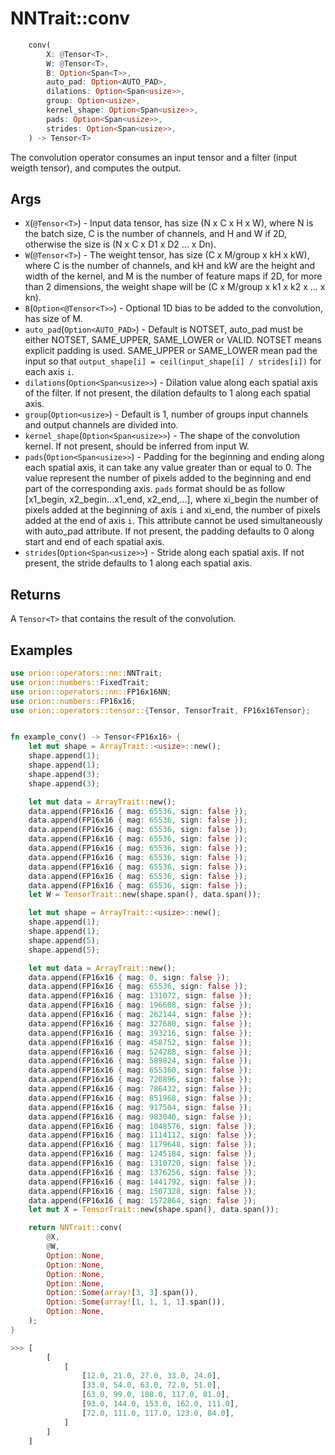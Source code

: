 
# NNTrait::conv

```rust
    conv(
        X: @Tensor<T>,
        W: @Tensor<T>,
        B: Option<Span<T>>,
        auto_pad: Option<AUTO_PAD>,
        dilations: Option<Span<usize>>,
        group: Option<usize>,
        kernel_shape: Option<Span<usize>>,
        pads: Option<Span<usize>>,
        strides: Option<Span<usize>>,
    ) -> Tensor<T>
```

The convolution operator consumes an input tensor and a filter (input weigth tensor), and computes the output.

## Args

* `X`(`@Tensor<T>`) - Input data tensor, has size (N x C x H x W), where N is the batch size, C is the number of channels, and H and W if 2D, otherwise the size is (N x C x D1 x D2 ... x Dn).
* `W`(`@Tensor<T>`) - The weight tensor, has size (C x M/group x kH x kW), where C is the number of channels, and kH and kW are the height and width of the kernel, and M is the number of feature maps if 2D, for more than 2 dimensions, the weight shape will be (C x M/group x k1 x k2 x ... x kn).
* `B`(`Option<@Tensor<T>>`) - Optional 1D bias to be added to the convolution, has size of M.
* `auto_pad`(`Option<AUTO_PAD>`) - Default is NOTSET, auto_pad must be either NOTSET, SAME_UPPER, SAME_LOWER or VALID. NOTSET means explicit padding is used. SAME_UPPER or SAME_LOWER mean pad the input so that `output_shape[i] = ceil(input_shape[i] / strides[i])` for each axis `i`.
* `dilations`(`Option<Span<usize>>`) - Dilation value along each spatial axis of the filter. If not present, the dilation defaults to 1 along each spatial axis.
* `group`(`Option<usize>`) - Default is 1, number of groups input channels and output channels are divided into.
* `kernel_shape`(`Option<Span<usize>>`) - The shape of the convolution kernel. If not present, should be inferred from input W.
* `pads`(`Option<Span<usize>>`) - Padding for the beginning and ending along each spatial axis, it can take any value greater than or equal to 0. The value represent the number of pixels added to the beginning and end part of the corresponding axis. `pads` format should be as follow [x1_begin, x2_begin...x1_end, x2_end,...], where xi_begin the number of pixels added at the beginning of axis `i` and xi_end, the number of pixels added at the end of axis `i`. This attribute cannot be used simultaneously with auto_pad attribute. If not present, the padding defaults to 0 along start and end of each spatial axis.
* `strides`(`Option<Span<usize>>`) - Stride along each spatial axis. If not present, the stride defaults to 1 along each spatial axis.

## Returns

A `Tensor<T>` that contains the result of the convolution.

## Examples
    
```rust
use orion::operators::nn::NNTrait;
use orion::numbers::FixedTrait;
use orion::operators::nn::FP16x16NN;
use orion::numbers::FP16x16;
use orion::operators::tensor::{Tensor, TensorTrait, FP16x16Tensor};


fn example_conv() -> Tensor<FP16x16> {
    let mut shape = ArrayTrait::<usize>::new();
    shape.append(1);
    shape.append(1);
    shape.append(3);
    shape.append(3);

    let mut data = ArrayTrait::new();
    data.append(FP16x16 { mag: 65536, sign: false });
    data.append(FP16x16 { mag: 65536, sign: false });
    data.append(FP16x16 { mag: 65536, sign: false });
    data.append(FP16x16 { mag: 65536, sign: false });
    data.append(FP16x16 { mag: 65536, sign: false });
    data.append(FP16x16 { mag: 65536, sign: false });
    data.append(FP16x16 { mag: 65536, sign: false });
    data.append(FP16x16 { mag: 65536, sign: false });
    data.append(FP16x16 { mag: 65536, sign: false });
    let W = TensorTrait::new(shape.span(), data.span());

    let mut shape = ArrayTrait::<usize>::new();
    shape.append(1);
    shape.append(1);
    shape.append(5);
    shape.append(5);

    let mut data = ArrayTrait::new();
    data.append(FP16x16 { mag: 0, sign: false });
    data.append(FP16x16 { mag: 65536, sign: false });
    data.append(FP16x16 { mag: 131072, sign: false });
    data.append(FP16x16 { mag: 196608, sign: false });
    data.append(FP16x16 { mag: 262144, sign: false });
    data.append(FP16x16 { mag: 327680, sign: false });
    data.append(FP16x16 { mag: 393216, sign: false });
    data.append(FP16x16 { mag: 458752, sign: false });
    data.append(FP16x16 { mag: 524288, sign: false });
    data.append(FP16x16 { mag: 589824, sign: false });
    data.append(FP16x16 { mag: 655360, sign: false });
    data.append(FP16x16 { mag: 720896, sign: false });
    data.append(FP16x16 { mag: 786432, sign: false });
    data.append(FP16x16 { mag: 851968, sign: false });
    data.append(FP16x16 { mag: 917504, sign: false });
    data.append(FP16x16 { mag: 983040, sign: false });
    data.append(FP16x16 { mag: 1048576, sign: false });
    data.append(FP16x16 { mag: 1114112, sign: false });
    data.append(FP16x16 { mag: 1179648, sign: false });
    data.append(FP16x16 { mag: 1245184, sign: false });
    data.append(FP16x16 { mag: 1310720, sign: false });
    data.append(FP16x16 { mag: 1376256, sign: false });
    data.append(FP16x16 { mag: 1441792, sign: false });
    data.append(FP16x16 { mag: 1507328, sign: false });
    data.append(FP16x16 { mag: 1572864, sign: false });
    let mut X = TensorTrait::new(shape.span(), data.span());

    return NNTrait::conv(
        @X,
        @W,
        Option::None,
        Option::None,
        Option::None,
        Option::None,
        Option::Some(array![3, 3].span()),
        Option::Some(array![1, 1, 1, 1].span()),
        Option::None,
    );
}

>>> [
        [
            [
                [12.0, 21.0, 27.0, 33.0, 24.0],  
                [33.0, 54.0, 63.0, 72.0, 51.0],
                [63.0, 99.0, 108.0, 117.0, 81.0],
                [93.0, 144.0, 153.0, 162.0, 111.0],
                [72.0, 111.0, 117.0, 123.0, 84.0],
            ]
        ]
    ]

````
